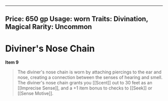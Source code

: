 
---
Price: 650 gp
Usage: worn
Traits: Divination, Magical
Rarity: Uncommon
---

# Diviner's Nose Chain

**Item 9**

> The diviner's nose chain is worn by attaching piercings to the ear and nose, creating a connection between the senses of hearing and smell. The diviner's nose chain grants you [[Scent]] out to 30 feet as an [[Imprecise Sense]], and a +1 item bonus to checks to [[Seek]] or [[Sense Motive]].
